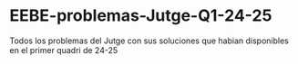 # EEBE-problemas-Jutge-Q1-24-25
Todos los problemas del Jutge con sus soluciones que habian disponibles en el primer quadri de 24-25
